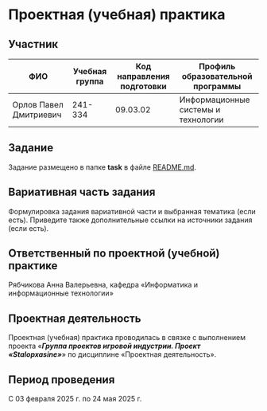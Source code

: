 # Проектная (учебная) практика

## Участник

| ФИО | Учебная группа | Код направления подготовки | Профиль образовательной программы |
|-|-|-|-|
| Орлов Павел Дмитриевич |241-334|09.03.02|Информационные системы и технологии|

## Задание

Задание размещено в папке **task** в файле [README.md](task/README.md).

## Вариативная часть задания

Формулировка задания вариативной части и выбранная тематика (если есть). Приведите также дополнительные ссылки на источники задания (если есть).

## Ответственный по проектной (учебной) практике

Рябчикова Анна Валерьевна, кафедра «Информатика и информационные технологии»

## Проектная деятельность

Проектная (учебная) практика проводилась в связке с выполнением проекта «***Группа проектов игровой индустрии. Проект «Stalopxasine»***» по дисциплине «Проектная деятельность».



## Период проведения

С 03 февраля 2025 г. по 24 мая 2025 г.
